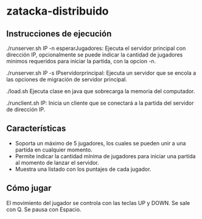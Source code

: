 # zatacka-distribuido

## Instrucciones de ejecución

./runserver.sh IP -n esperarJugadores: Ejecuta el servidor principal con dirección IP, opcionalmente se puede indicar la cantidad de jugadores minimos requeridos para iniciar la partida, con la opcion -n.

./runserver.sh IP -s IPservidorprincipal: Ejecuta un servidor que se encola a las opciones de migración de servidor principal.

./load.sh Ejecuta clase en java que sobrecarga la memoria del computador.

./runclient.sh IP: Inicia un cliente que se conectará a la partida del servidor de dirección IP.

## Características

- Soporta un máximo de 5 jugadores, los cuales se pueden unir a una partida en cualquier momento.
- Permite indicar la cantidad mínima de jugadores para iniciar una partida al momento de lanzar el servidor.
- Muestra una listado con los puntajes de cada jugador.
## Cómo jugar

El movimiento del jugador se controla con las teclas UP y DOWN.
Se sale con Q.
Se pausa con Espacio.
